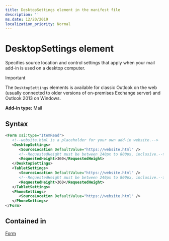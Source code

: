 ```yaml
---
title: DesktopSettings element in the manifest file
description: ''
ms.date: 12/20/2019
localization_priority: Normal
---
```


# DesktopSettings element

Specifies source location and control settings that apply when your mail add-in is used on a desktop computer.

> [!IMPORTANT]
> The `DesktopSettings` elements is available for classic Outlook on the web (usually connected to older versions of on-premises Exchange server) and Outlook 2013 on Windows.

**Add-in type:** Mail

## Syntax

```XML
<Form xsi:type="ItemRead">
   <!--website.html is a placeholder for your own add-in website.-->
   <DesktopSettings>
      <SourceLocation DefaultValue="https://website.html" />
      <!--RequestedHeight must be between 240px to 800px, inclusive.-->
      <RequestedHeight>360</RequestedHeight>
   </DesktopSettings>
   <TabletSettings>
      <SourceLocation DefaultValue="https://website.html" />
      <!--RequestedHeight must be between 240px to 800px, inclusive.-->
      <RequestedHeight>360</RequestedHeight>
   </TabletSettings>
   <PhoneSettings>
      <SourceLocation DefaultValue="https://website.html" />
   </PhoneSettings>
</Form>
```

## Contained in

[Form](form.md)
